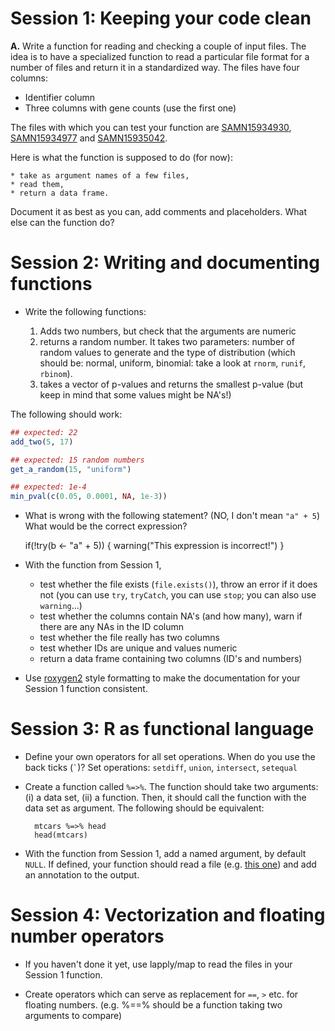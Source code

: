 # Session 1: Keeping your code clean

**A.** Write a function for reading and checking a couple of input files.
The idea is to have a specialized function to read a particular file format
for a number of files and return it in a standardized way. The files have
four columns:

  * Identifier column
  * Three columns with gene counts (use the first one)


The files with which you can test your function are
[SAMN15934930](../Datasets/star.SAMN15934930.all_mates.gene_counts.tab),
[SAMN15934977](../Datasets/star.SAMN15934977.all_mates.gene_counts.tab) and
[SAMN15935042](../Datasets/star.SAMN15935042.all_mates.gene_counts.tab).
  
Here is what
the function is supposed to do (for now):

    * take as argument names of a few files,
    * read them,
    * return a data frame.

Document it as best as you can, add comments and placeholders.
What else can the function do?




# Session 2: Writing and documenting functions
    
 * Write the following functions:

    1. Adds two numbers, but check that the arguments are numeric 
    2. returns a random number. It takes two parameters: number of random
       values to generate and the type of distribution (which should be:
       normal, uniform, binomial: take a look at `rnorm`, `runif`, `rbinom`).
    3. takes a vector of p-values and returns the smallest p-value (but
       keep in mind that some values might be NA's!)

The following should work:

```r
## expected: 22
add_two(5, 17)

## expected: 15 random numbers
get_a_random(15, "uniform")

## expected: 1e-4
min_pval(c(0.05, 0.0001, NA, 1e-3))
```
 
 * What is wrong with the following statement? (NO, I don't mean `"a" + 5`) What would be the correct expression?

    if(!try(b <- "a" + 5)) {
      warning("This expression is incorrect!")
    }

 * With the function from Session 1,

    * test whether the file exists (`file.exists()`), throw an error if it does not (you can
      use `try`, `tryCatch`, you can use `stop`; you can also use `warning`...)
    * test whether the columns contain NA's (and how many), warn if there
      are any NAs in the ID column
    * test whether the file really has two columns
    * test whether IDs are unique and values numeric
    * return a data frame containing two columns (ID's and numbers)
    
 * Use 
   [roxygen2](https://kbroman.org/pkg_primer/pages/docs.html) style
   formatting to make the
   documentation for your Session 1 function consistent.



# Session 3: R as functional language

 * Define your own operators for all set operations. When do you use the
    back ticks (`` ` ``)? Set operations: `setdiff`, `union`, `intersect`,
    `setequal`

 * Create a function called `%=>%`. The function should take two
   arguments: (i) a data set, (ii) a function. Then, it should call the
   function with the data set as argument. The following should be
   equivalent:

         mtcars %=>% head
         head(mtcars)

 * With the function from Session 1, add a named argument, by default
   `NULL`. If defined, your function should read a file (e.g. 
   [this one](../Datasets/annotation.all.csv)) and add an annotation to the
   output.

# Session 4: Vectorization and floating number operators

 * If you haven't done it yet, use lapply/map to read the files in your
   Session 1 function.

 * Create operators which can serve as replacement for `==`, `>` etc. for
    floating numbers. (e.g. %==% should be a function taking two arguments
    to compare)
